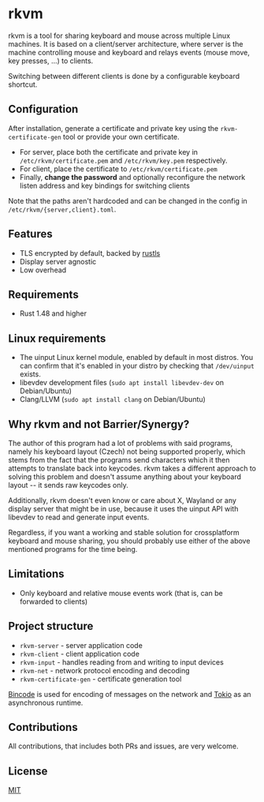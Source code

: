 # rkvm
rkvm is a tool for sharing keyboard and mouse across multiple Linux machines.
It is based on a client/server architecture, where server is the machine controlling mouse and keyboard and relays events (mouse move, key presses, ...) to clients.

Switching between different clients is done by a configurable keyboard shortcut.

## Configuration
After installation, generate a certificate and private key using the `rkvm-certificate-gen` tool or provide your own certificate.  
- For server, place both the certificate and private key in `/etc/rkvm/certificate.pem` and `/etc/rkvm/key.pem` respectively.
- For client, place the certificate to `/etc/rkvm/certificate.pem`
- Finally, **change the password** and optionally reconfigure the network listen address and key bindings for switching clients

Note that the paths aren't hardcoded and can be changed in the config in `/etc/rkvm/{server,client}.toml`.

## Features
- TLS encrypted by default, backed by [rustls](https://github.com/rustls/rustls)
- Display server agnostic
- Low overhead

## Requirements
- Rust 1.48 and higher

## Linux requirements
- The uinput Linux kernel module, enabled by default in most distros. You can confirm that it's enabled in your distro by checking that `/dev/uinput` exists.
- libevdev development files (`sudo apt install libevdev-dev` on Debian/Ubuntu)
- Clang/LLVM (`sudo apt install clang` on Debian/Ubuntu)

## Why rkvm and not Barrier/Synergy?
The author of this program had a lot of problems with said programs, namely his keyboard layout (Czech) not being supported properly, which stems from the fact that the programs send characters which it then attempts to translate back into keycodes. rkvm takes a different approach to solving this problem and doesn't assume anything about your keyboard layout -- it sends raw keycodes only.

Additionally, rkvm doesn't even know or care about X, Wayland or any display server that might be in use, because it uses the uinput API with libevdev to read and generate input events.

Regardless, if you want a working and stable solution for crossplatform keyboard and mouse sharing, you should probably use either of the above mentioned programs for the time being.

## Limitations
- Only keyboard and relative mouse events work (that is, can be forwarded to clients)

## Project structure
- `rkvm-server` - server application code
- `rkvm-client` - client application code
- `rkvm-input` - handles reading from and writing to input devices
- `rkvm-net` - network protocol encoding and decoding
- `rkvm-certificate-gen` - certificate generation tool

[Bincode](https://github.com/servo/bincode) is used for encoding of messages on the network and [Tokio](https://tokio.rs) as an asynchronous runtime.

## Contributions
All contributions, that includes both PRs and issues, are very welcome.

## License
[MIT](LICENSE)

